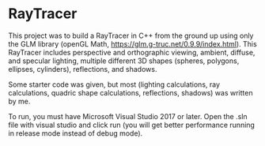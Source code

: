 # RayTracer

This project was to build a RayTracer in C++ from the ground up using only the GLM library (openGL Math, https://glm.g-truc.net/0.9.9/index.html). This RayTracer includes perspective and orthographic viewing, ambient, diffuse, and specular lighting, multiple different 3D shapes (spheres, polygons, ellipses, cylinders), reflections, and shadows.

Some starter code was given, but most (lighting calculations, ray calculations, quadric shape calculations, reflections, shadows) was written by me.

To run, you must have Microsoft Visual Studio 2017 or later. Open the .sln file with visual studio and click run (you will get better performance running in release mode instead of debug mode).
